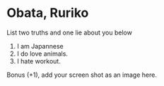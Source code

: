 # Obata, Ruriko
List two truths and one lie about you below

1. I am Japannese
1. I do love animals.
1. I hate workout.


Bonus (+1), add your screen shot as an image here.

